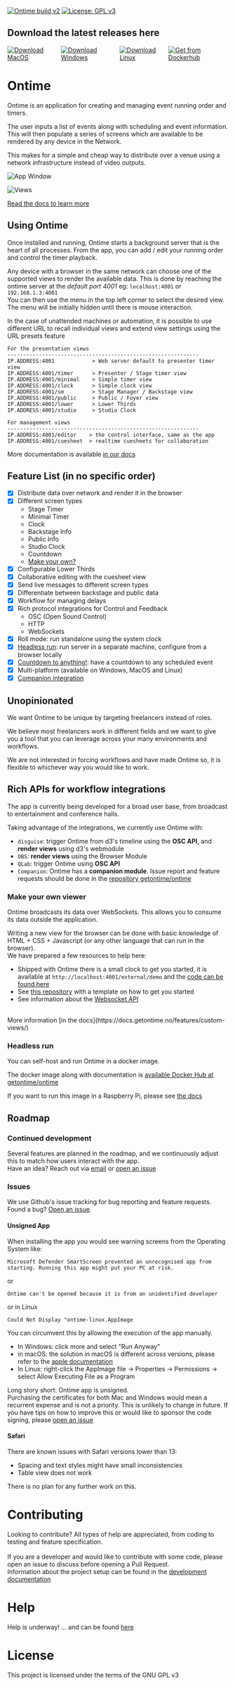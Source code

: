 [![Ontime build v2](https://github.com/cpvalente/ontime/actions/workflows/build_v2.yml/badge.svg)](https://github.com/cpvalente/ontime/actions/workflows/build_v2.yml)
[![License: GPL v3](https://img.shields.io/badge/License-GPLv3-green.svg)](https://www.gnu.org/licenses/gpl-3.0) 

## Download the latest releases here

<div style="display: flex; justify-content: space-around">
  <a href="https://github.com/cpvalente/ontime/releases/latest/download/ontime-macOS-arm64.dmg"><img alt="Download MacOS" src="https://github.com/cpvalente/ontime/blob/master/.github/aux-images/mac-download.png"/></a>
  <a href="https://github.com/cpvalente/ontime/releases/latest/download/ontime-win64.exe"><img alt="Download Windows" src="https://github.com/cpvalente/ontime/blob/master/.github/aux-images/win-download.png"/></a>
  <a href="https://github.com/cpvalente/ontime/releases/latest/download/ontime-linux.AppImage"><img alt="Download Linux" src="https://github.com/cpvalente/ontime/blob/master/.github/aux-images/linux-download.png"/></a>
  <a href="https://hub.docker.com/r/getontime/ontime"><img alt="Get from Dockerhub" src="https://github.com/cpvalente/ontime/blob/master/.github/aux-images/dockerhub.png"/></a>
</div>

# Ontime

Ontime is an application for creating and managing event running order and timers.

The user inputs a list of events along with scheduling and event information.
This will then populate a series of screens which are available to be rendered by any device in the Network.

This makes for a simple and cheap way to distribute over a venue using a network infrastructure instead of video outputs.

![App Window](https://github.com/cpvalente/ontime/blob/master/.github/aux-images/app.png)

![Views](https://github.com/cpvalente/ontime/blob/master/.github/aux-images/overview.png)

[Read the docs to learn more](https://docs.getontime.no)

## Using Ontime

Once installed and running, Ontime starts a background server that is the heart of all processes.
From the app, you can add / edit your running order and control the timer playback.

Any device with a browser in the same network can choose one of the supported views to render the available data.
This is done by reaching the ontime server at the _default port 4001_ eg: `localhost:4001`
or `192.168.1.3:4001`
<br />
You can then use the menu in the top left corner to select the desired view.
The menu will be initially hidden until there is mouse interaction.

In the case of unattended machines or automation, it is possible to use different URL to recall
individual views and extend view settings using the URL presets feature

```
For the presentation views
-------------------------------------------------------------
IP.ADDRESS:4001            > Web server default to presenter timer view
IP.ADDRESS:4001/timer      > Presenter / Stage timer view
IP.ADDRESS:4001/minimal    > Simple timer view
IP.ADDRESS:4001/clock      > Simple clock view
IP.ADDRESS:4001/sm         > Stage Manager / Backstage view
IP.ADDRESS:4001/public     > Public / Foyer view
IP.ADDRESS:4001/lower      > Lower Thirds
IP.ADDRESS:4001/studio     > Studio Clock
```

```
For management views
-------------------------------------------------------------
IP.ADDRESS:4001/editor    > the control interface, same as the app
IP.ADDRESS:4001/cuesheet  > realtime cuesheets for collaboration
```

More documentation is available [in our docs](https://docs.getontime.no)

## Feature List (in no specific order)

- [x] Distribute data over network and render it in the browser
- [x] Different screen types
  - Stage Timer
  - Minimal Timer
  - Clock
  - Backstage Info
  - Public Info
  - Studio Clock
  - Countdown
  - [Make your own?](#make-your-own-viewer)
- [x] Configurable Lower Thirds
- [x] Collaborative editing with the cuesheet view
- [x] Send live messages to different screen types
- [x] Differentiate between backstage and public data
- [x] Workflow for managing delays
- [x] Rich protocol integrations for Control and Feedback
  - OSC (Open Sound Control)
  - HTTP
  - WebSockets
- [x] Roll mode: run standalone using the system clock
- [x] [Headless run](#headless-run): run server in a separate machine, configure from a browser locally
- [x] [Countdown to anything!](https://docs.getontime.no/features/count-to-anything/): have
      a countdown to any scheduled event
- [x] Multi-platform (available on Windows, MacOS and Linux)
- [x] [Companion integration](https://bitfocus.io/connections/getontime-ontime)

## Unopinionated

We want Ontime to be unique by targeting freelancers instead of roles.

We believe most freelancers work in different fields and we want to give you a tool that you can leverage across your
many environments and workflows.

We are not interested in forcing workflows and have made Ontime so, it is flexible to whichever way you would like to
work.

## Rich APIs for workflow integrations

The app is currently being developed for a broad user base, from broadcast to entertainment and
conference halls.

Taking advantage of the integrations, we currently use Ontime with:

- `disguise`: trigger Ontime from d3's timeline using the **OSC API**, and **render views** using d3's
  webmodule
- `OBS`: **render views** using the Browser Module
- `QLab`: trigger Ontime using **OSC API**
- `Companion`: Ontime has a **companion module**. Issue report and feature requests should be done
  in the [repository getontime/ontime](https://github.com/bitfocus/companion-module-getontime-ontime)

### Make your own viewer

Ontime broadcasts its data over WebSockets. This allows you to consume its data outside the application.

Writing a new view for the browser can be done with basic knowledge of HTML + CSS + Javascript (or any other language
that can run in the browser).
<br />
We have prepared a few resources to help here:
- Shipped with Ontime there is a small clock to get you started, it is available at `http://localhost:4001/external/demo` and the [code can be found here](https://github.com/cpvalente/ontime/tree/master/apps/server/src/external/demo)
- See [this repository](https://github.com/cpvalente/ontime-viewer-template-v2) with a template on
how to get you started
- See information about the [Websocket API](https://docs.getontime.no/api/osc-and-ws/)
<br />
More information [in the docs](https://docs.getontime.no/features/custom-views/)


### Headless run️

You can self-host and run Ontime in a docker image.

The docker image along with documentation is [available Docker Hub at getontime/ontime](https://hub.docker.com/r/getontime/ontime)

If you want to run this image in a Raspberry Pi, please see [the docs](https://docs.getontime.no/additional-notes/use-with-rpi/)

## Roadmap

### Continued development

Several features are planned in the roadmap, and we continuously adjust this to match how users interact with the app.
<br />
Have an idea? Reach out via [email](mail@getontime.no)
or [open an issue](https://github.com/cpvalente/ontime/issues/new)

### Issues

We use Github's issue tracking for bug reporting and feature requests. <br />
Found a bug? [Open an issue](https://github.com/cpvalente/ontime/issues/new).

#### Unsigned App

When installing the app you would see warning screens from the Operating System like:

`Microsoft Defender SmartScreen prevented an unrecognised app from starting. Running this app might put your PC at risk.`

or

`Ontime can't be opened because it is from an unidentified developer`

or in Linux

`Could Not Display "ontime-linux.AppImage`

You can circumvent this by allowing the execution of the app manually.

- In Windows: click more and select "Run Anyway"
- in macOS: the solution in macOS is different across versions, please refer to the [apple documentation](https://support.apple.com/en-gb/guide/mac-help/mh40616/mac)
- In Linux: right-click the AppImage file -> Properties -> Permissions -> select Allow Executing
  File as a Program

Long story short: Ontime app is unsigned. </br>Purchasing the certificates for both Mac and Windows
would mean a recurrent expense and is not a priority. This is unlikely to change in future. If you
have tips on how to improve this or would like to sponsor the code signing,
please [open an issue](https://github.com/cpvalente/ontime/issues/new)

#### Safari

There are known issues with Safari versions lower than 13:

- Spacing and text styles might have small inconsistencies
- Table view does not work

There is no plan for any further work on this.

# Contributing

Looking to contribute? All types of help are appreciated, from coding to testing and feature specification.
<br /><br />
If you are a developer and would like to contribute with some code, please open an issue to discuss before opening a
Pull Request.
<br />
Information about the project setup can be found in the [development documentation](./DEVELOPMENT.md)

# Help

Help is underway! ... and can be found [here](https://docs.getontime.no)

# License

This project is licensed under the terms of the GNU GPL v3
